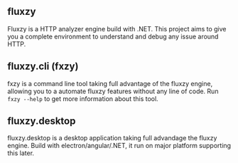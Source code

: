 

## fluxzy 
Fluxzy is a HTTP analyzer engine build with .NET. 
This project aims to give you a complete environment to understand and debug any issue around HTTP.

## fluxzy.cli (fxzy) 
fxzy is a command line tool taking full advantage of the fluxzy engine, allowing you to a automate fluxzy features without any line of code. Run `fxzy --help` to get more information about this tool. 

## fluxzy.desktop
fluxzy.desktop is a desktop application taking full advandage the fluxzy engine. Build with electron/angular/.NET, it run on major platform supporting this later. 
